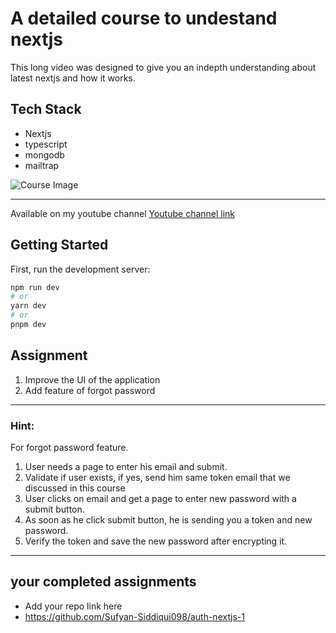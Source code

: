 # A detailed course to undestand nextjs

This long video was designed to give you an indepth understanding about latest nextjs and how it works. 

## Tech Stack
- Nextjs
- typescript
- mongodb
- mailtrap

![Course Image](./nextjs.png)

---
Available on my youtube channel
[Youtube channel link](https://www.youtube.com/@HiteshChoudharydotcom)

## Getting Started

First, run the development server:

```bash
npm run dev
# or
yarn dev
# or
pnpm dev
```
## Assignment
1. Improve the UI of the application
2. Add feature of forgot password

---
### Hint:
For forgot password feature.
1. User needs a page to enter his email and submit.
2. Validate if user exists, if yes, send him same token email that we discussed in this course
3. User clicks on email and get a page to enter new password with a submit button.
4. As soon as he click submit button, he is sending you a token and new password.
5. Verify the token and save the new password after encrypting it.

---
## your completed assignments

- Add your repo link here
- https://github.com/Sufyan-Siddiqui098/auth-nextjs-1
